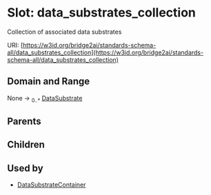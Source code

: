 
# Slot: data_substrates_collection

Collection of associated data substrates

URI: [https://w3id.org/bridge2ai/standards-schema-all/data_substrates_collection](https://w3id.org/bridge2ai/standards-schema-all/data_substrates_collection)


## Domain and Range

None &#8594;  <sub>0..\*</sub> [DataSubstrate](DataSubstrate.md)

## Parents


## Children


## Used by

 * [DataSubstrateContainer](DataSubstrateContainer.md)
